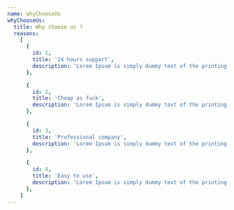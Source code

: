```yaml
---
name: whyChooseUs
whyChooseUs:
  title: Why choose us ?
  reasons:
    [
      {
        id: 1,
        title: '24 hours support',
        description: 'Lorem Ipsum is simply dummy text of the printing',
      },

      {
        id: 2,
        title: 'Cheap as fuck',
        description: 'Lorem Ipsum is simply dummy text of the printing',
      },

      {
        id: 3,
        title: 'Professional company',
        description: 'Lorem Ipsum is simply dummy text of the printing',
      },

      {
        id: 4,
        title: 'Easy to use',
        description: 'Lorem Ipsum is simply dummy text of the printing',
      },
    ]
---
```

